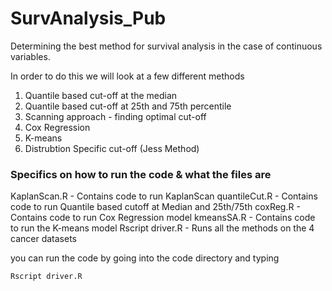 # SurvAnalysis_Pub
Determining the best method for survival analysis in the case of continuous variables.

In order to do this we will look at a few different methods

1. Quantile based cut-off at the median
2. Quantile based cut-off at 25th and 75th percentile
3. Scanning approach - finding optimal cut-off
4. Cox Regression
5. K-means
6. Distrubtion Specific cut-off (Jess Method)

### Specifics on how to run the code & what the files are

KaplanScan.R - Contains code to run KaplanScan
quantileCut.R - Contains code to run Quantile based cutoff at Median and 25th/75th
coxReg.R - Contains code to run Cox Regression model
kmeansSA.R - Contains code to run the K-means model
Rscript driver.R - Runs all the methods on the 4 cancer datasets




you can run the code by going into the code directory and typing 


```Rscript driver.R ```




